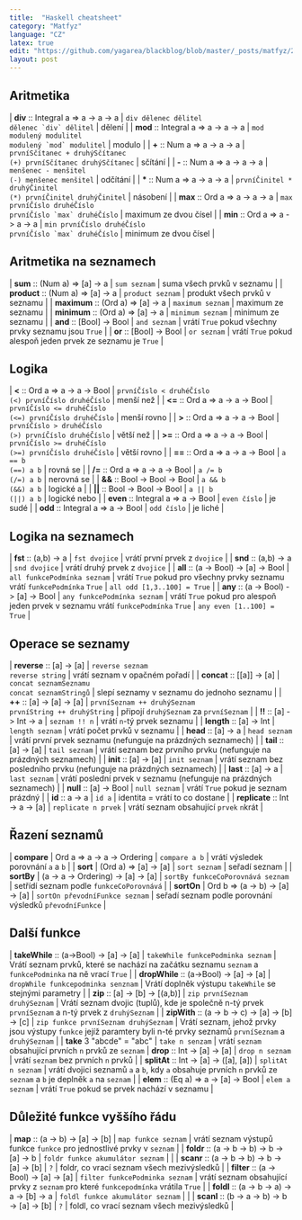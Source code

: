 ```yaml
---
title:  "Haskell cheatsheet"
category: "Matfyz"
language: "CZ"
latex: true
edit: "https://github.com/yagarea/blackblog/blob/master/_posts/matfyz/2022-09-13-haskell-cheatscheet.md?plain=1"
layout: post
---
```


<div markdown="1" class="code-no-err">

## Aritmetika

| **div** :: Integral a => a -> a -> a | `div dělenec dělitel`<br>``dělenec `div` dělitel``                    | dělení                |
| **mod** :: Integral a => a -> a -> a | `mod modulený modulitel`<br>``modulený `mod` modulitel``              | modulo                |
| **+** ::  Num a => a -> a -> a       | `prvníSčítanec + druhýSčítanec`<br>`(+) prvníSčítanec druhýSčítanec`  | sčítání               |
| **-** :: Num a => a -> a -> a        | `menšenec - menšitel`<br>`(-) menšenec menšitel`                      | odčítání              |
| __*__ :: Num a => a -> a -> a        | `prvníČinitel * druhýČinitel`<br>`(*) prvníČinitel druhýČinitel`      | násobení              |
| **max** :: Ord a => a -> a -> a      | `max prvníČíslo druhéČíslo`<br>``prvníČíslo `max` druhéČíslo``        | maximum ze dvou čísel |
| **min** :: Ord a => a -> a -> a      | `min prvníČíslo druhéČíslo`<br>``prvníČíslo `max` druhéČíslo``        | minimum ze dvou čísel |

## Aritmetika na seznamech

| **sum** :: (Num a) => [a] -> a        | `sum seznam`      | suma všech prvků v seznamu    |
| **product** :: (Num a) => [a] -> a    | `product seznam`  | produkt všech prvků v seznamu |
| **maximum** :: (Ord a) => [a] -> a    | `maximum seznam`  | maximum ze seznamu            |
| **minimum** :: (Ord a) => [a] -> a    | `minimum seznam`  | minimum ze seznamu            |
| **and** :: [Bool] -> Bool             | `and seznam`      | vrátí `True` pokud všechny prvky seznamu jsou `True`        |
| **or** :: [Bool] -> Bool              | `or seznam`       | vrátí `True` pokud alespoň jeden prvek ze seznamu je `True` |

## Logika

| **<** :: Ord a => a -> a -> Bool      | `prvníČíslo < druhéČíslo`<br>`(<) prvníČíslo druhéČíslo`   | menší než     |
| **<=** :: Ord a => a -> a -> Bool     | `prvníČíslo <= druhéČíslo`<br>`(<=) prvníČíslo druhéČíslo` | menší rovno   |
| **>** :: Ord a => a -> a -> Bool      | `prvníČíslo > druhéČíslo`<br>`(>) prvníČíslo druhéČíslo`   | větší než     |
| **>=** :: Ord a => a -> a -> Bool     | `prvníČíslo >= druhéČíslo`<br>`(>=) prvníČíslo druhéČíslo` | větší rovno   |
| **==** :: Ord a => a -> a -> Bool     | `a == b`<br>`(==) a b`                                     | rovná se      |
| **/=** :: Ord a => a -> a -> Bool     | `a /= b`<br>`(/=) a b`                                     | nerovná se    |
| **&&** :: Bool -> Bool -> Bool        | `a && b`<br>`(&&) a b`                                     | logické a     |
| **\|\|** :: Bool -> Bool -> Bool      | `a || b`<br>`(||) a b`                                     | logické nebo  |
| **even** :: Integral a => a -> Bool   | `even číslo`                                               | je sudé       |
| **odd** :: Integral a => a -> Bool    | `odd číslo`                                                | je liché      |

## Logika na seznamech

| **fst** :: (a,b) -> a                    | `fst dvojice`               | vrátí první prvek z `dvojice` |
| **snd** :: (a,b) -> a                    | `snd dvojice`               | vrátí druhý prvek z `dvojice` |
| **all** :: (a -> Bool) -> [a] -> Bool    | `all funkcePodmínka seznam` | vrátí `True` pokud pro všechny prvky seznamu vrátí `funkcePodmínka` `True`         | `all odd [1,3..100] = True` |
| **any** :: (a -> Bool) -> [a] -> Bool    | `any funkcePodmínka seznam` | vrátí `True` pokud pro alespoň jeden prvek v seznamu vrátí `funkcePodmínka` `True` | `any even [1..100] = True`  |

## Operace se seznamy

| **reverse** :: [a] -> [a]         | `reverse seznam`<br>`reverse string`                         | vrátí seznam v opačném pořadí              |
| **concat**  :: [[a]] -> [a]       | `concat seznamSeznamu`<br>`concat seznamStringů`             | slepí seznamy v seznamu do jednoho seznamu |
| **++** :: [a] -> [a] -> [a]       | `prvníSeznam ++ druhýSeznam`<br>`prvníString ++ druhýString` | připojí `druhýSeznam` za `prvníSeznam`     |
| **!!** :: [a] -> Int -> a         | `seznam !! n`                                                | vrátí `n`-tý prvek seznamu                 |
| **length** :: [a] -> Int          | `length seznam`                                              | vrátí počet prvků v seznamu                |
| **head** :: [a] -> a              | `head seznam`                                                | vrátí první prvek seznamu (nefunguje na prázdných seznamech)           |
| **tail** :: [a] -> [a]            | `tail seznam`                                                | vrátí seznam bez prvního prvku (nefunguje na prázdných seznamech)      |
| **init** :: [a] -> [a]            | `init seznam`                                                | vrátí seznam bez posledního prvku (nefunguje na prázdných seznamech)   |
| **last** :: [a] -> a              | `last seznam`                                                | vrátí poslední prvek v seznamu (nefunguje na prázdných seznamech)      |
| **null** :: [a] -> Bool           | `null seznam`                                                | vrátí `True` pokud je seznam prázdný       |
| **id** :: a -> a                  | `id a`                                                       | identita = vrátí to co dostane             |
| **replicate** :: Int -> a -> [a]  | `replicate n prvek`                                          | vrátí seznam obsahující `prvek` `n`krát    |

## Řazení seznamů

| **compare** | Ord a => a -> a -> Ordering         | `compare a b`                      | vrátí výsledek porovnání `a` a `b`                      |
| **sort**    | (Ord a) => [a] -> [a]               | `sort seznam`                      | seřadí seznam                                           |
| **sortBy**  | (a -> a -> Ordering) -> [a] -> [a]  | `sortBy funkceCoPorovnává seznam`  | setřídí seznam podle `funkceCoPorovnává`                |
| **sortOn**  | Ord b => (a -> b) -> [a] -> [a]     | `sortOn převodníFunkce seznam`     | seřadí seznam podle porovnání výsledků `převodníFunkce` |

## Další funkce

| **takeWhile** :: (a->Bool) -> [a] -> [a]          | `takeWhile funkcePodminka seznam`     | Vrátí seznam prvků, které se nachází na začátku seznamu `seznam` a `funkcePodminka` na ně vrací `True` |
| **dropWhile** :: (a->Bool) -> [a] -> [a]          | `dropWhile funkcepodminka senznam`    | Vrátí doplněk výstupu `takeWhile` se stejnými parametry                                                |
| **zip** :: [a] -> [b] -> [(a,b)]                  | `zip prvníSeznam druhýSeznam`         | Vrátí seznam dvojic (tuplů), kde je společně n-tý prvek `prvníSeznam` a n-tý prvek z `druhýSeznam`     |
| **zipWith** :: (a -> b -> c) -> [a] -> [b] -> [c] | `zip funkce prvníSeznam druhýSeznam`  | Vrátí seznam, jehož prvky jsou výstupy `funkce` jejíž paramtery byli n-té prvky seznamů `prvníSeznam` a `druhýSeznam` |
| **take** 3 "abcde" = "abc"                        | `take n senzam`                       | vrátí `seznam` obsahující prvních `n` prvků ze `seznam`
| **drop** :: Int -> [a] -> [a]                     | `drop n seznam`                       | vrátí `seznam` bez prvních `n` prvků |
| **splitAt** :: Int -> [a] -> ([a], [a])           | `splitAt n seznam`                    | vrátí dvojici seznamů `a` a `b`, kdy `a` obsahuje prvních `n` prvků ze `seznam` a `b` je deplněk `a` na `seznam` |
| **elem** :: (Eq a) => a -> [a] -> Bool            | `elem a seznam`                       | vrátí `True` pokud se prvek nachází v seznamu |

## Důležité funkce vyššího řádu

| **map** :: (a -> b) -> [a] -> [b]                | `map funkce seznam`               | vrátí seznam výstupů funkce `funkce` pro jednostlivé prvky v `seznam` |
| **foldr** :: (a -> b -> b) -> b -> [a] -> b      | `foldr funkce akumulátor seznam`  |  |
| **scanr** :: (a -> b -> b) -> b -> [a] -> [b]    | `?`                               | foldr, co vrací seznam všech mezivýsledků |
| **filter** :: (a -> Bool) -> [a] -> [a]          | `filter funkcePodminka seznam`    | vrátí seznam obsahující prvky z `seznam` pro které `funkcepodmínka` vrátila `True` |
| **foldl** :: (a -> b -> a) -> a -> [b] -> a      | `foldl funkce akumulátor seznam`  |  |
| **scanl** :: (b -> a -> b) -> b -> [a] -> [b]    | `?`                               | foldl, co vrací seznam všech mezivýsledků |

</div>

